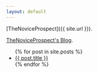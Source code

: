 ```yaml
---
layout: default
---
```


[TheNoviceProspect]({{ site.url  }}).

[TheNoviceProspect's Blog](./blog.html).

<ul>
  {% for post in site.posts %}
    <li>
      <a href="{{ post.url }}">{{ post.title }}</a>
    </li>
  {% endfor %}
</ul>
